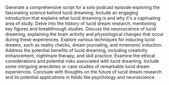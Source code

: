 Generate a comprehensive script for a solo podcast episode exploring the fascinating science behind lucid dreaming. Include an engaging introduction that explains what lucid dreaming is and why it's a captivating area of study. Delve into the history of lucid dream research, mentioning key figures and breakthrough studies. Discuss the neuroscience of lucid dreaming, explaining the brain activity and physiological changes that occur during these experiences. Explore various techniques for inducing lucid dreams, such as reality checks, dream journaling, and mnemonic induction. Address the potential benefits of lucid dreaming, including creativity enhancement, nightmare therapy, and skill practice. Examine the ethical considerations and potential risks associated with lucid dreaming. Include some intriguing anecdotes or case studies of remarkable lucid dream experiences. Conclude with thoughts on the future of lucid dream research and its potential applications in fields like psychology and neuroscience.